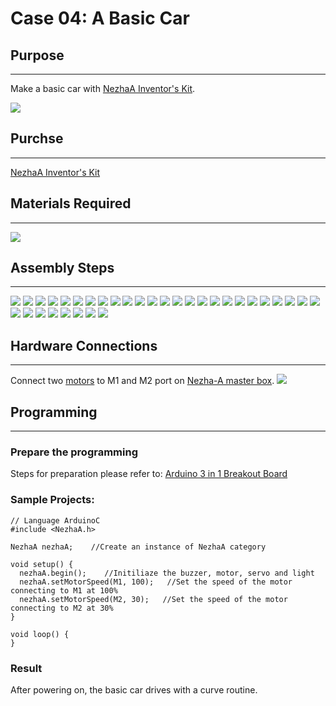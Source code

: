 ﻿# Case 04: A Basic Car

## Purpose
---
Make a basic car with [NezhaA Inventor's Kit](https://shop.elecfreaks.com/products/elecfreaks-arduino-36-in-1-nezha-a-inventors-kit?_pos=2&_sid=e1dfa3343&_ss=r).

![](https://wiki-media-ef.oss-cn-hongkong.aliyuncs.com//images/neza-a-case-04-01.png)

## Purchse
---
 [NezhaA Inventor's Kit](https://shop.elecfreaks.com/products/elecfreaks-arduino-36-in-1-nezha-a-inventors-kit?_pos=2&_sid=e1dfa3343&_ss=r)

## Materials Required
---
![](https://wiki-media-ef.oss-cn-hongkong.aliyuncs.com//images/neza-a-case-04-02.png)

## Assembly Steps
---
![](https://wiki-media-ef.oss-cn-hongkong.aliyuncs.com//images/neza-a-step-04-01.png)
![](https://wiki-media-ef.oss-cn-hongkong.aliyuncs.com//images/neza-a-step-04-02.png)
![](https://wiki-media-ef.oss-cn-hongkong.aliyuncs.com//images/neza-a-step-04-03.png)
![](https://wiki-media-ef.oss-cn-hongkong.aliyuncs.com//images/neza-a-step-04-04.png)
![](https://wiki-media-ef.oss-cn-hongkong.aliyuncs.com//images/neza-a-step-04-05.png)
![](https://wiki-media-ef.oss-cn-hongkong.aliyuncs.com//images/neza-a-step-04-06.png)
![](https://wiki-media-ef.oss-cn-hongkong.aliyuncs.com//images/neza-a-step-04-07.png)
![](https://wiki-media-ef.oss-cn-hongkong.aliyuncs.com//images/neza-a-step-04-08.png)
![](https://wiki-media-ef.oss-cn-hongkong.aliyuncs.com//images/neza-a-step-04-09.png)
![](https://wiki-media-ef.oss-cn-hongkong.aliyuncs.com//images/neza-a-step-04-10.png)
![](https://wiki-media-ef.oss-cn-hongkong.aliyuncs.com//images/neza-a-step-04-11.png)
![](https://wiki-media-ef.oss-cn-hongkong.aliyuncs.com//images/neza-a-step-04-12.png)
![](https://wiki-media-ef.oss-cn-hongkong.aliyuncs.com//images/neza-a-step-04-13.png)
![](https://wiki-media-ef.oss-cn-hongkong.aliyuncs.com//images/neza-a-step-04-14.png)
![](https://wiki-media-ef.oss-cn-hongkong.aliyuncs.com//images/neza-a-step-04-15.png)
![](https://wiki-media-ef.oss-cn-hongkong.aliyuncs.com//images/neza-a-step-04-16.png)
![](https://wiki-media-ef.oss-cn-hongkong.aliyuncs.com//images/neza-a-step-04-17.png)
![](https://wiki-media-ef.oss-cn-hongkong.aliyuncs.com//images/neza-a-step-04-18.png)
![](https://wiki-media-ef.oss-cn-hongkong.aliyuncs.com//images/neza-a-step-04-19.png)
![](https://wiki-media-ef.oss-cn-hongkong.aliyuncs.com//images/neza-a-step-04-20.png)
![](https://wiki-media-ef.oss-cn-hongkong.aliyuncs.com//images/neza-a-step-04-21.png)
![](https://wiki-media-ef.oss-cn-hongkong.aliyuncs.com//images/neza-a-step-04-22.png)
![](https://wiki-media-ef.oss-cn-hongkong.aliyuncs.com//images/neza-a-step-04-23.png)
![](https://wiki-media-ef.oss-cn-hongkong.aliyuncs.com//images/neza-a-step-04-24.png)
![](https://wiki-media-ef.oss-cn-hongkong.aliyuncs.com//images/neza-a-step-04-25.png)
![](https://wiki-media-ef.oss-cn-hongkong.aliyuncs.com//images/neza-a-step-04-26.png)
![](https://wiki-media-ef.oss-cn-hongkong.aliyuncs.com//images/neza-a-step-04-27.png)
![](https://wiki-media-ef.oss-cn-hongkong.aliyuncs.com//images/neza-a-step-04-28.png)
![](https://wiki-media-ef.oss-cn-hongkong.aliyuncs.com//images/neza-a-step-04-29.png)
![](https://wiki-media-ef.oss-cn-hongkong.aliyuncs.com//images/neza-a-step-04-30.png)
![](https://wiki-media-ef.oss-cn-hongkong.aliyuncs.com//images/neza-a-step-04-31.png)
![](https://wiki-media-ef.oss-cn-hongkong.aliyuncs.com//images/neza-a-step-04-32.png)
![](https://wiki-media-ef.oss-cn-hongkong.aliyuncs.com//images/neza-a-step-04-33.png)

## Hardware Connections
---
Connect two [motors](https://www.elecfreaks.com/geekservo-motor-2kg-compatible-with-lego.html) to M1 and M2 port on [Nezha-A master box](https://www.elecfreaks.com/arduino-3-in-1-master-control-box.html). ![](https://wiki-media-ef.oss-cn-hongkong.aliyuncs.com//images/neza-a-case-04-03.png)

## Programming
---
### Prepare the programming

Steps for preparation please refer to: [Arduino 3 in 1 Breakout Board](https://www.elecfreaks.com/learn-en/Arduino-3-in-1-box/Arduino-3-in-1-box.html)

### Sample Projects:
```
// Language ArduinoC
#include <NezhaA.h>

NezhaA nezhaA;    //Create an instance of NezhaA category

void setup() {
  nezhaA.begin();    //Initiliaze the buzzer, motor, servo and light
  nezhaA.setMotorSpeed(M1, 100);   //Set the speed of the motor connecting to M1 at 100%
  nezhaA.setMotorSpeed(M2, 30);   //Set the speed of the motor connecting to M2 at 30%
}

void loop() {
}
```
### Result
After powering on, the basic car drives with a curve routine. 


